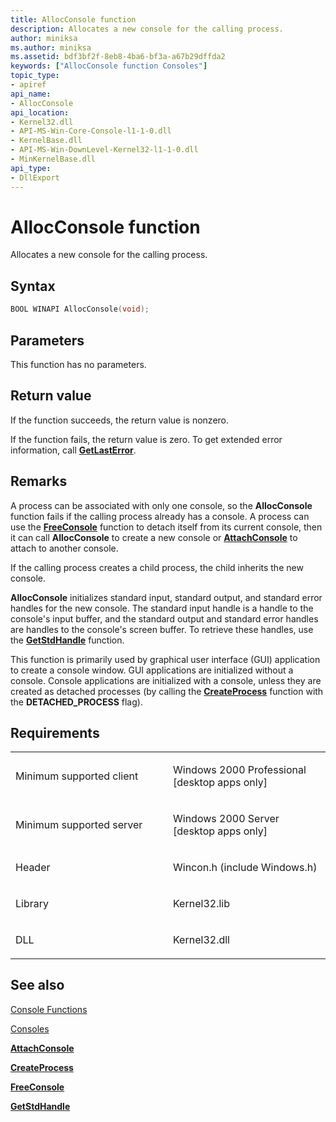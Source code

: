 ```yaml
---
title: AllocConsole function
description: Allocates a new console for the calling process.
author: miniksa
ms.author: miniksa
ms.assetid: bdf3bf2f-8eb8-4ba6-bf3a-a67b29dffda2
keywords: ["AllocConsole function Consoles"]
topic_type:
- apiref
api_name:
- AllocConsole
api_location:
- Kernel32.dll
- API-MS-Win-Core-Console-l1-1-0.dll
- KernelBase.dll
- API-MS-Win-DownLevel-Kernel32-l1-1-0.dll
- MinKernelBase.dll
api_type:
- DllExport
---
```


# AllocConsole function


Allocates a new console for the calling process.

Syntax
------

```C++
BOOL WINAPI AllocConsole(void);
```

Parameters
----------

This function has no parameters.

Return value
------------

If the function succeeds, the return value is nonzero.

If the function fails, the return value is zero. To get extended error information, call [**GetLastError**](https://msdn.microsoft.com/library/windows/desktop/ms679360).

Remarks
-------

A process can be associated with only one console, so the **AllocConsole** function fails if the calling process already has a console. A process can use the [**FreeConsole**](freeconsole.md) function to detach itself from its current console, then it can call **AllocConsole** to create a new console or [**AttachConsole**](attachconsole.md) to attach to another console.

If the calling process creates a child process, the child inherits the new console.

**AllocConsole** initializes standard input, standard output, and standard error handles for the new console. The standard input handle is a handle to the console's input buffer, and the standard output and standard error handles are handles to the console's screen buffer. To retrieve these handles, use the [**GetStdHandle**](getstdhandle.md) function.

This function is primarily used by graphical user interface (GUI) application to create a console window. GUI applications are initialized without a console. Console applications are initialized with a console, unless they are created as detached processes (by calling the [**CreateProcess**](https://msdn.microsoft.com/library/windows/desktop/ms682425) function with the **DETACHED\_PROCESS** flag).

Requirements
------------

<table>
<colgroup>
<col width="50%" />
<col width="50%" />
</colgroup>
<tbody>
<tr class="odd">
<td><p>Minimum supported client</p></td>
<td><p>Windows 2000 Professional [desktop apps only]</p></td>
</tr>
<tr class="even">
<td><p>Minimum supported server</p></td>
<td><p>Windows 2000 Server [desktop apps only]</p></td>
</tr>
<tr class="odd">
<td><p>Header</p></td>
<td>Wincon.h (include Windows.h)</td>
</tr>
<tr class="even">
<td><p>Library</p></td>
<td>Kernel32.lib</td>
</tr>
<tr class="odd">
<td><p>DLL</p></td>
<td>Kernel32.dll</td>
</tr>
<tr class="even">
</tr>
<tr class="odd">
</tr>
<tr class="even">
</tr>
</tbody>
</table>

## <span id="see_also"></span>See also


[Console Functions](console-functions.md)

[Consoles](consoles.md)

[**AttachConsole**](attachconsole.md)

[**CreateProcess**](https://msdn.microsoft.com/library/windows/desktop/ms682425)

[**FreeConsole**](freeconsole.md)

[**GetStdHandle**](getstdhandle.md)

 

 




